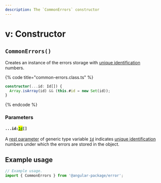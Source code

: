 ```yaml
---
description: The `CommonErrors` constructor
---
```


# v: Constructor

## `CommonErrors()`

Creates an instance of the errors storage with [unique identification](../getting-started/basic-concepts.md#unique-identification) numbers.

{% code title="common-errors.class.ts" %}
```typescript
constructor(...id: Id[]) {
  Array.isArray(id) && (this.#id = new Set(id));
}
```
{% endcode %}

### Parameters

#### `...id:`[<mark style="color:green;">`Id`</mark>](v-generic-type-variables.md#commonerrors-less-than-id-greater-than)`[]`

A [rest parameter](https://developer.mozilla.org/en-US/docs/Web/JavaScript/Reference/Functions/rest\_parameters) of generic type variable [`Id`](v-generic-type-variables.md#commonerrors-less-than-id-greater-than) indicates [unique identification](../getting-started/basic-concepts.md#unique-identification) numbers under which the errors are stored in the object.

## Example usage

```typescript
// Example usage.
import { CommonErrors } from '@angular-package/error';


```
